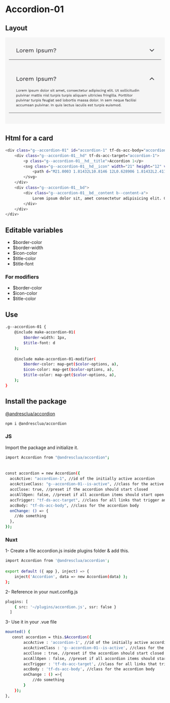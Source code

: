 # Accordion-01

## Layout

![alt text][accordion-01]

[accordion-01]: /src/img/global-components/accordion/accordion-01.png

## Html for a card

```sh
<div class="g--accordion-01" id="accordion-1" tf-ds-acc-body="accordion-1">
    <div class="g--accordion-01__hd" tf-ds-acc-target="accordion-1">
        <p class="g--accordion-01__hd__title">Accordion 1</p>
        <svg class="g--accordion-01__hd__icon" width="21" height="12" viewBox="0 0 21 12" fill="none" xmlns="http://www.w3.org/2000/svg">
            <path d="M21.0003 1.81432L10.8146 12L0.628906 1.81432L2.4114 -7.79153e-08L10.8146 8.18037L19.2178 -8.12545e-07L21.0003 1.81432Z" fill="#1A191D"/>
        </svg>
    </div>
    <div class="g--accordion-01__bd">
        <div class="g--accordion-01__bd__content b--content-a">
            Lorem ipsum dolor sit, amet consectetur adipisicing elit. Consequuntur nesciunt, sed quaerat ut a sapiente quia ea! Doloribus architecto aut voluptates quasi perspiciatis fugiat non nisi magni libero rem! Ducimus.
        </div>
    </div>
</div>
```

## Editable variables

- $border-color
- $border-width
- $icon-color
- $title-color
- $title-font

### For modifiers

- $border-color
- $icon-color
- $title-color

## Use

```sh
.g--accordion-01 {
    @include make-accordion-01(
        $border-width: 1px,
        $title-font: d
    );

    @include make-accordion-01-modifier(
        $border-color: map-get($color-options, a),
        $icon-color: map-get($color-options, a),
        $title-color: map-get($color-options, a),
    );
}
```

## Install the package

[@andresclua/accordion](https://www.jsdelivr.com/package/npm/@andresclua/accordion)

```sh
npm i @andresclua/accordion
```

### JS

Import the package and initialize it.

```sh
import Accordion from "@andresclua/accordion";


const accordion = new Accordion({
  accActive: "accordion-1", //id of the initially active accordion
  accActiveClass: "g--accordion-01--is-active", //class for the active accordion
  accClose: true, //preset if the accordion should start closed
  accAllOpen: false, //preset if all accordion items should start open
  accTrigger: "tf-ds-acc-target", //class for all links that trigger an accordion item
  accBody: "tf-ds-acc-body", //class for the accordion body
  onChange: () => {
    //do something
  },
});
```

### Nuxt

1- Create a file accordion.js inside plugins folder & add this.

```sh
import Accordion from '@andresclua/accordion';

export default ({ app }, inject) => {
    inject('Accordion', data => new Accordion(data) );
};
```

2- Reference in your nuxt.config.js

```sh
plugins: [
    { src: '~/plugins/accordion.js', ssr: false }
  ]
```

3- Use it in your .vue file

```sh
mounted() {
   const accordion = this.$Accordion({
        accActive : 'accordion-1', //id of the initially active accordion
        accActiveClass : 'g--accordion-01--is-active', //class for the active accordion
        accClose : true, //preset if the accordion should start closed
        accAllOpen : false, //preset if all accordion items should start open
        accTrigger : 'tf-ds-acc-target', //class for all links that trigger an accordion item
        accBody : 'tf-ds-acc-body', //class for the accordion body
        onChange : () =>{
            //do something
        }
    });
},
```

